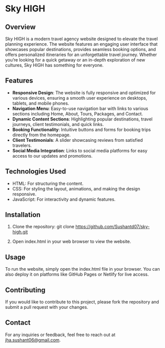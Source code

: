 # Sky HIGH

## Overview

Sky HIGH is a modern travel agency website designed to elevate the travel planning experience. The website features an engaging user interface that showcases popular destinations, provides seamless booking options, and offers personalized itineraries for an unforgettable travel journey. Whether you’re looking for a quick getaway or an in-depth exploration of new cultures, Sky HIGH has something for everyone.

## Features

- **Responsive Design**: The website is fully responsive and optimized for various devices, ensuring a smooth user experience on desktops, tablets, and mobile phones.
- **Navigation Menu**: Easy-to-use navigation bar with links to various sections including Home, About, Tours, Packages, and Contact.
- **Dynamic Content Sections**: Highlighting popular destinations, travel journeys, client testimonials, and quick links.
- **Booking Functionality**: Intuitive buttons and forms for booking trips directly from the homepage.
- **Client Testimonials**: A slider showcasing reviews from satisfied travelers.
- **Social Media Integration**: Links to social media platforms for easy access to our updates and promotions.

## Technologies Used

- HTML: For structuring the content.
- CSS: For styling the layout, animations, and making the design responsive.
- JavaScript: For interactivity and dynamic features.

## Installation

1. Clone the repository:
   git clone https://github.com/Sushantd07/sky-high.git

2. Open index.html in your web browser to view the website.

## Usage
To run the website, simply open the index.html file in your browser. You can also deploy it on platforms like GitHub Pages or Netlify for live access.

## Contributing
If you would like to contribute to this project, please fork the repository and submit a pull request with your changes.

## Contact
For any inquiries or feedback, feel free to reach out at jha.sushant06@gmail.com.


